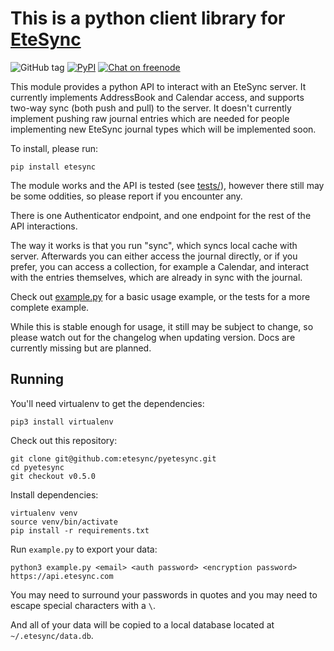 # This is a python client library for [EteSync](https://www.etesync.com)

![GitHub tag](https://img.shields.io/github/tag/etesync/pyetesync.svg)
[![PyPI](https://img.shields.io/pypi/v/etesync.svg)](https://pypi.python.org/pypi/etesync/)
[![Chat on freenode](https://img.shields.io/badge/irc.freenode.net-%23EteSync-blue.svg)](https://webchat.freenode.net/?channels=#etesync)

This module provides a python API to interact with an EteSync server.
It currently implements AddressBook and Calendar access, and supports two-way
sync (both push and pull) to the server.
It doesn't currently implement pushing raw journal entries which are needed for
people implementing new EteSync journal types which will be implemented soon.

To install, please run:

```
pip install etesync
```

The module works and the API is tested (see [tests/](tests/)), however there still
may be some oddities, so please report if you encounter any.

There is one Authenticator endpoint, and one endpoint for the rest of the API
interactions.

The way it works is that you run "sync", which syncs local cache with server.
Afterwards you can either access the journal directly, or if you prefer,
you can access a collection, for example a Calendar, and interact with the
entries themselves, which are already in sync with the journal.

Check out [example.py](example.py) for a basic usage example, or the tests
for a more complete example.

While this is stable enough for usage, it still may be subject to change, so
please watch out for the changelog when updating version.
Docs are currently missing but are planned.

## Running

You'll need virtualenv to get the dependencies:

```
pip3 install virtualenv
```

Check out this repository:

```
git clone git@github.com:etesync/pyetesync.git
cd pyetesync
git checkout v0.5.0
```

Install dependencies:

```
virtualenv venv
source venv/bin/activate
pip install -r requirements.txt
```

Run `example.py` to export your data:

```
python3 example.py <email> <auth password> <encryption password> https://api.etesync.com
```

You may need to surround your passwords in quotes and you may need to escape special characters with a `\`.

And all of your data will be copied to a local database located at `~/.etesync/data.db`.
